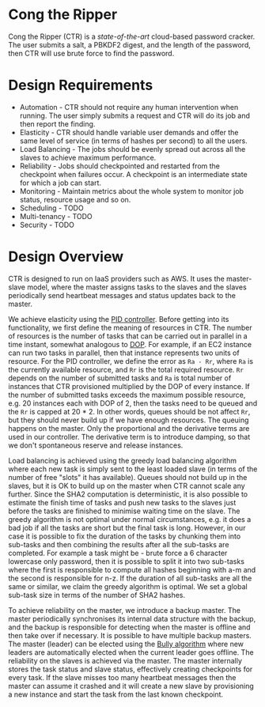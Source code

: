 # Cong the Ripper
Cong the Ripper (CTR) is a *state-of-the-art* cloud-based password cracker.
The user submits a salt, a PBKDF2 digest, and the length of the password, then CTR will use brute force to find the password.

# Design Requirements
* Automation - CTR should not require any human intervention when running. The user simply submits a request and CTR will do its job and then report the finding.
* Elasticity - CTR should handle variable user demands and offer the same level of service (in terms of hashes per second) to all the users.
* Load Balancing - The jobs should be evenly spread out across all the slaves to achieve maximum performance.
* Reliability - Jobs should checkpointed and restarted from the checkpoint when failures occur. A checkpoint is an intermediate state for which a job can start.
* Monitoring - Maintain metrics about the whole system to monitor job status, resource usage and so on.
* Scheduling - TODO
* Multi-tenancy - TODO
* Security - TODO

# Design Overview
CTR is designed to run on IaaS providers such as AWS.
It uses the master-slave model, where the master assigns tasks to the slaves and the slaves periodically send heartbeat messages and status updates back to the master.

We achieve elasticity using the [PID controller](https://en.wikipedia.org/wiki/PID_controller).
Before getting into its functionality, we first define the meaning of resources in CTR.
The number of resources is the number of tasks that can be carried out in parallel in a time instant, somewhat analogous to [DOP](https://en.wikipedia.org/wiki/Degree_of_parallelism).
For example, if an EC2 instance can run two tasks in parallel, then that instance represents two units of resource.
For the PID controller, we define the error as `Ra - Rr`, where `Ra` is the currently available resource, and `Rr` is the total required resource.
`Rr` depends on the number of submitted tasks and `Ra` is total number of instances that CTR provisioned multiplied by the DOP of every instance.
If the number of submitted tasks exceeds the maximum possible resource, e.g. 20 instances each with DOP of 2,
then the tasks need to be queued and the `Rr` is capped at 20 * 2.
In other words, queues should be not affect `Rr`, but they should never build up if we have enough resources.
The queuing happens on the master.
Only the proportional and the derivative terms are used in our controller.
The derivative term is to introduce damping, so that we don't spontaneous reserve and release instances.

Load balancing is achieved using the greedy load balancing algorithm where each new task is simply sent to the least loaded slave (in terms of the number of free "slots" it has available).
Queues should not build up in the slaves, but it is OK to build up on the master when CTR cannot scale any further.
Since the SHA2 computation is deterministic, it is also possible to estimate the finish time of tasks and push new tasks to the slaves just before the tasks are finished to minimise waiting time on the slave.
The greedy algorithm is not optimal under normal circumstances, e.g. it does a bad job if all the tasks are short but the final task is long.
However, in our case it is possible to fix the duration of the tasks by chunking them into sub-tasks and then combining the results after all the sub-tasks are completed.
For example a task might be - brute force a 6 character lowercase only password, then it is possible to split it into two sub-tasks where the first is responsible to compute all hashes beginning with a-m and the second is responsible for n-z.
If the duration of all sub-tasks are all the same or similar, we claim the greedy algorithm is optimal.
We set a global sub-task size in terms of the number of SHA2 hashes.

To achieve reliability on the master, we introduce a backup master. 
The master periodically synchronises its internal data structure with the backup, and the backup is responsible for detecting when the master is offline and then take over if necessary.
It is possible to have multiple backup masters. The master (leader) can be elected using the [Bully algorithm](https://en.wikipedia.org/wiki/Bully_algorithm) where new leaders are automatically elected when the current leader goes offline.
The reliability on the slaves is achieved via the master.
The master internally stores the task status and slave status, effectively creating checkpoints for every task.
If the slave misses too many heartbeat messages then the master can assume it crashed and it will create a new slave by provisioning a new instance and start the task from the last known checkpoint.

